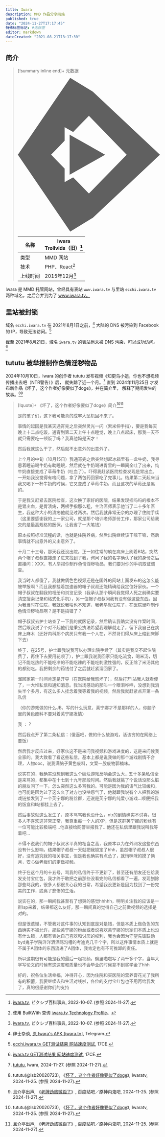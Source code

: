 ```yaml
---
title: Iwara
description: MMD 作品分享网站
published: true
date: "2024-11-27T17:17:45"
特殊标签标记: #无标签
editor: markdown
dateCreated: "2021-08-21T13:17:30"
---
```


## 简介

> [!summary inline end]+ 元数据
>
> <svg xmlns="http://www.w3.org/2000/svg" viewBox="0 0 1303.92 1410.02" class="logo">
> <path d="M687.58,125.75L480.71,0,0,704.97l480.74,705.04,207.35-126.2,615.83-578.88L687.58,125.75Zm-35.62,935.56l-144.38-148.26-78.69,43.35v-124.26l-123.89-127.71,123.89-127.69v-124.8l78.69,44.46,144.38-148.52,346.85,357.03-346.85,356.39Z" fill="currentColor"></path>
> <polygon points="474.95 520.84 474.95 889 800.89 705.01 474.95 520.84" fill="currentColor"></polygon>
> </svg>
>
> <div markdown=1 class="infobox">
>
> | 名称     | Iwara<br>Trollvids（旧）[^02134] |
> | -------- | -------------------------------- |
> | 类型     | MMD 网站                         |
> | 技术     | PHP、React[^bw]                  |
> | 上线时间 | 2015年12月[^02134]               |
>
> </div>

[^bw]: 使用 BuiltWith 查询 [iwara.tv Technology Profile](https://builtwith.com/?https://www.iwara.tv/)。

[^02134]:  [iwara.tv](https://web.archive.org/web/20240620102134/https://dic.pixiv.net/a/iwara.tv), ピクシブ百科事典, 2022-10-07. (参照 2024-11-27).

Iwara 是 MMD 托管网站，曾经具有表站 `www.iwara.tv` 与里站 `ecchi.iwara.tv` 两种域名，之后合并到为了 www.iwara.tv。

## 里站被封锁

域名 `ecchi.iwara.tv` 在 2021年8月1日之前，[^iapp215] 大陆的 DNS 被污染到 Facebook 的 IP，导致无法访问。[^ecchi_i]

[^iapp215]: 绅士杂谈, [原 Iwara's APK [iwara.tv]](https://web.archive.org/web/20210821052332/https://t.me/s/iwara_app/215), Telegram.

[^ecchi_i]: [ecchi.iwara.tv GET测试结果 网站速度测试](https://web.archive.org/web/20210821051834/https://www.17ce.com/site/http/20210821_141f17e0023f11ec8657639c33c1aab4:1.html), 17CE.

截至 2021年8月21日，域名 `iwara.tv` 的表站尚未被 DNS 污染，可以成功访问。[^iwara_17ce]

[^iwara_17ce]: [iwara.tv GET测试结果 网站速度测试](https://web.archive.org/web/20210821054824/https://www.17ce.com/site/http/20210821_8f648770024211ec8657639c33c1aab4:1.html), 17CE.

## tututu 被举报制作色情淫秽物品

2024年10月10日，Iwara 的创作者 tututu 发布视频《知更鸟小姐，你也不想视频传播出去吧（NTR警告）》后，
就失踪了近一个月。[^20723] 直到 2024年11月25日 才发布新作品《坏了，这个作者好像要似了doge》，并在简介里，
解释了期间发生的故事。[^1Knkg][^29172]

[^20723]: [tututu](https://www.iwara.tv/profile/lsb20020723/videos), Iwara, 2024-11-27. (参照 2024-11-27).

[^1Knkg]: tututu(@lsb20020723), 《[坏了，这个作者好像要似了doge](https://www.iwara.tv/video/ls6ozxkBe1Knkg)》, Iwaratv, 2024-11-25. (参照 2024-11-27).

[^29172]: 且介亭出声, 《[老牌劲旅微距了](https://web.archive.org/web/20241126035456/https://tieba.baidu.com/p/9287429172)》, 百度贴吧／原神内鬼吧, 2024-11-25. (参照 2024-11-27).

> [!quote]+ 《坏了，这个作者好像要似了doge》简介[^1Knkg][^29172]
>
> 是的孩子们，这下我可能真的成牢大坠机回不来了。
>
> 事情的起因是我某天通宵完之后突然灵光一闪（索米伸手指），要是我每天晚上十二点吃饭，通宵到第二天上午十点睡觉，晚上八点起床，那我一天不就只需要吃一顿饭了吗？我真他妈是天才！
>
> 然后我就这么干了，然后就不出意外的出意外了。
>
> 上个月的中旬（10月15日）我通宵完之后突然想起冰箱里有一盒牛奶，我寻思着睡前喝牛奶有助睡眠，然后就在牛奶喝进胃里的一瞬间全吐了出来，纯牛奶直接变成了草莓牛奶（吐血了）。吓得我赶紧医院检查发现是胃出血，一开始我没觉得有啥问题，拿了两包药回家吃了完事儿。结果第二天起床当我又喝下一杯牛奶的时候，它又变成了草莓牛奶，而且这次的草莓还是黑的。
>
> 于是我又赶紧去医院检查，这次换了家好的医院，结果发现捏吗吗的根本不是胃出血，是胃溃疡，两根手指那么粗，主治医师表示他当了二十多年医生，我这种大小的溃疡他就见过两次。然后我就非常无奈的办理了住院手续（这里要感谢我的上一家公司，就是那个培训老师那份工作，那家公司给我交的是最高规格的医保，让我省了一大笔钱）
>
> 原本按照标准流程的话，也就是住院养病，然后出院继续该干嘛干嘛，然后事情就不出意外的又出意外了。
>
> 十月二十三号，那天我还没出院，正一如往常的躺在病床上刷着B站，突然两个帽子叔叔直接走了进来找到了我，询问了我的名字确认了我的身份之后直接问：XXX，有人举报你制作色情淫秽物品，我们要对你的手机取证调查。
>
> 我当时人都傻了，我就做俩色色视频还是在国外的网站上面发布的这怎么能被举报啊？而且我都挂着加速器的帽子叔叔还能精确给我定位好家伙。一个帽子叔叔在翻我的相册和浏览记录（我承认那个瞬间我觉得人死之前确实要清空搜索记录和格式化手机），另一位帽子叔叔问我有没有做这些东西。因为我当时在住院，我就说我啥也不知道，我老早就住院了，在医院里咋制作色情淫秽物品啊？是不是搞错了？
>
> 帽子叔叔去护士站查了一下我的就医记录，然后确认我确实没有作案时间，然后跟我说了个对不起他们是秉公执法希望我理解就走了，留下我自己在病床上麻木（还好内科那个病房只有我一个人在，不然哥们得从床上缩到床脚下去）
>
> 终于，在25号，护士跟我说我可以办理出院手续了（其实是我交不起住院费了，再住下去要用花呗了），护士跟我说我回家只能吃流食，喝米汤，切记不能吃热的不能吃冷的不能吃辣的不能吃刺激性强的，反正除了米汤其他的都别吃。我把剩余的药钱付了之后就赶紧溜回家了。
>
> 溜回家第一时间肯定是开导（在医院给我憋坏了），然后打开I站我人就看傻了，一大堆私信和通知消息。我当场感动的那叫一个眼泪哗哗，没想到我消失半个多月，有这么多人挂念着我等着我的视频，然后我就赶紧点开第一条私信
>
> （你的游戏做的什么JB，写的什么玩意，芙宁娜才不是那样的人，你脑子里的黄色废料不要对着芙宁娜发情）
>
> 我 ：？
>
> 然后我点开了第二条私信：（傻逼吧，做的什么破游戏，活该穷的在网络上要饭）
>
> 然后我才反应过来，好家伙这不是来问我视频和游戏进度的，这是来问候我全家的。我大致看了看这些私信，基本上都是说我做的那个游戏剧情不合理，人物ooc，说我满脑子黄色废料，文案一股废物郭楠味。
>
> 说实在的，我确实没想到我这么个破烂游戏反响会这么大...五十多条私信全是来骂的，都集中在十七到十九号那段时间。然后我就挑了个说话没那么脏的朋友问了一下，怎么突然这么多骂我的。可能是因为我的语气比较缓和，也可能是因为过了这么久了对方也没啥怨气了，他就跟我说有个人把我的游戏链接发到了一个芙宁娜的粉丝群，还说是芙宁娜的纯爱小游戏...顺便把我的饭盒和I站都挂上去了。
>
> 然后事故就这么发生了，原本骂骂我也没什么，ntr的剧情确实不讨喜，很多人不喜欢这非常正常，我尊重每一个人的XP，但是这群芙宁娜的粉丝有一位可能比较极端吧...他直接给网警举报我了...他还在私信里跟我说叫我等着吧...
>
> 不得不说我们的帽子叔叔水平真的相当之高，我原本以为在外网发这些东西没有什么影响，结果帽子叔叔一天就把我锁定了hhh，虽然帽子叔叔人很好，没有追究我的相关事宜，但是我也确实有点怂了，就悄咪咪的摸了俩月，安心做老板们的定做视频。
>
> 终于在这个月的十五号，骂我的私信终于不更新了，甚至还有朋友还在给我发支付宝红包，我才终于敢把之前那些没看完的私信都看了一遍，发现刨除那些骂我的，很多人都很关心我的日常，希望我没更新是因为找到了一份完美的工作，脱离了悲惨的生活。
>
> 说实在的，那一瞬间我甚至有了想哭的感觉hhhhh，明明关注我的应该是一群lsp来着，结果都这么友好，那一瞬间真的觉得自己之前做视频的选择是对的。
>
> 但是很遗憾，不管我对这件事的认知到底是对是错，但是本质上做色色的东西确实不被允许，那些芙宁娜的粉丝或者说喜欢芙宁娜的玩家们本质上也没有什么错，人都有表达自己喜欢和讨厌的权利，我也会因为守望先锋联动byd鬼子学院洋洋洒洒骂沟槽的考迪克几千个字，所以这件事情本质上就是不属于A团体的东西流进了A团体，我肯定也有不可推卸的责任。
>
> 所以这期很有可能是我的最后一起视频，劈里啪啦写了两千多个字，当年大学写论文的时候有这速度和质量也不会毕业的时候拿不到奖学金了hhh
>
> 好的，祝各位生活幸福，冲得开心，因为住院和买医院的营养膏花光了我所有的积蓄，我要继续去和生活对线啦，各位的支付宝红包也不用再给我发了，真的很感谢你们的支持

